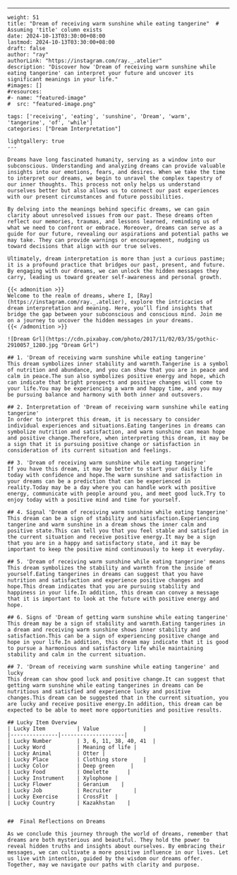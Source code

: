 ---
    weight: 51
    title: "Dream of receiving warm sunshine while eating tangerine"  # Assuming 'title' column exists
    date: 2024-10-13T03:30:00+08:00
    lastmod: 2024-10-13T03:30:00+08:00
    draft: false
    author: "ray"
    authorLink: "https://instagram.com/ray._.atelier"
    description: "Discover how 'Dream of receiving warm sunshine while eating tangerine' can interpret your future and uncover its significant meanings in your life."
    #images: []
    #resources:
    #- name: "featured-image"
    #  src: "featured-image.png"
    
    tags: ['receiving', 'eating', 'sunshine', 'Dream', 'warm', 'tangerine', 'of', 'while']
    categories: ["Dream Interpretation"]
    
    lightgallery: true
    ---
    
    Dreams have long fascinated humanity, serving as a window into our subconscious. Understanding and analyzing dreams can provide valuable insights into our emotions, fears, and desires. When we take the time to interpret our dreams, we begin to unravel the complex tapestry of our inner thoughts. This process not only helps us understand ourselves better but also allows us to connect our past experiences with our present circumstances and future possibilities.
    
    By delving into the meanings behind specific dreams, we can gain clarity about unresolved issues from our past. These dreams often reflect our memories, traumas, and lessons learned, reminding us of what we need to confront or embrace. Moreover, dreams can serve as a guide for our future, revealing our aspirations and potential paths we may take. They can provide warnings or encouragement, nudging us toward decisions that align with our true selves.
    
    Ultimately, dream interpretation is more than just a curious pastime; it is a profound practice that bridges our past, present, and future. By engaging with our dreams, we can unlock the hidden messages they carry, leading us toward greater self-awareness and personal growth.
    
    {{< admonition >}}
    Welcome to the realm of dreams, where I, [Ray](https://instagram.com/ray._.atelier), explore the intricacies of dream interpretation and meaning. Here, you’ll find insights that bridge the gap between your subconscious and conscious mind. Join me on a journey to uncover the hidden messages in your dreams.
    {{< /admonition >}}
    
    ![Dream Grl](https://cdn.pixabay.com/photo/2017/11/02/03/35/gothic-2910057_1280.jpg "Dream Grl")
    
    ## 1. 'Dream of receiving warm sunshine while eating tangerine'
    This dream symbolizes inner stability and warmth.Tangerine is a symbol of nutrition and abundance, and you can show that you are in peace and calm in peace.The sun also symbolizes positive energy and hope, which can indicate that bright prospects and positive changes will come to your life.You may be experiencing a warm and happy time, and you may be pursuing balance and harmony with both inner and outsovers.
    
    ## 2. Interpretation of 'Dream of receiving warm sunshine while eating tangerine'
    In order to interpret this dream, it is necessary to consider individual experiences and situations.Eating tangerines in dreams can symbolize nutrition and satisfaction, and warm sunshine can mean hope and positive change.Therefore, when interpreting this dream, it may be a sign that it is pursuing positive change or satisfaction in consideration of its current situation and feelings.
    
    ## 3. 'Dream of receiving warm sunshine while eating tangerine'
    If you have this dream, it may be better to start your daily life today with confidence and hope.The warm sunshine and satisfaction in your dreams can be a prediction that can be experienced in reality.Today may be a day where you can handle work with positive energy, communicate with people around you, and meet good luck.Try to enjoy today with a positive mind and time for yourself.
    
    ## 4. Signal 'Dream of receiving warm sunshine while eating tangerine'
    This dream can be a sign of stability and satisfaction.Experiencing tangerine and warm sunshine in a dream shows the inner calm and positive state.This can tell you that you feel stable and satisfied in the current situation and receive positive energy.It may be a sign that you are in a happy and satisfactory state, and it may be important to keep the positive mind continuously to keep it everyday.
    
    ## 5. 'Dream of receiving warm sunshine while eating tangerine' means
    This dream symbolizes the stability and warmth from the inside of yourself.Eating tangerines in dreams can suggest that you have nutrition and satisfaction and experience positive changes and hope.This dream indicates that you are pursuing stability and happiness in your life.In addition, this dream can convey a message that it is important to look at the future with positive energy and hope.
    
    ## 6. Signs of 'Dream of getting warm sunshine while eating tangerine'
    This dream may be a sign of stability and warmth.Eating tangerines in a dream and receiving warm sunshine shows inner stability and satisfaction.This can be a sign of experiencing positive change and hope in your life.In addition, this dream may indicate that it is good to pursue a harmonious and satisfactory life while maintaining stability and calm in the current situation.
    
    ## 7. 'Dream of receiving warm sunshine while eating tangerine' and lucky
    This dream can show good luck and positive change.It can suggest that getting warm sunshine while eating tangerines in dreams can be nutritious and satisfied and experience lucky and positive changes.This dream can be suggested that in the current situation, you are lucky and receive positive energy.In addition, this dream can be expected to be able to meet more opportunities and positive results.
    
    ## Lucky Item Overview
    | Lucky Item          | Value              |
    |---------------|--------------------|
    | Lucky Number        | 3, 6, 11, 38, 40, 41  |
    | Lucky Word          | Meaning of life |
    | Lucky Animal        | Otter |
    | Lucky Place         | Clothing store     |
    | Lucky Color         | Deep green     |
    | Lucky Food          | Omelette      |
    | Lucky Instrument    | Xylophone |
    | Lucky Flower        | Geranium    |
    | Lucky Job           | Recruiter       |
    | Lucky Exercise      | CrossFit  |
    | Lucky Country       | Kazakhstan    |
    
    
    ##  Final Reflections on Dreams
    
    As we conclude this journey through the world of dreams, remember that dreams are both mysterious and beautiful. They hold the power to reveal hidden truths and insights about ourselves. By embracing their messages, we can cultivate a more positive influence in our lives. Let us live with intention, guided by the wisdom our dreams offer. Together, may we navigate our paths with clarity and purpose.
    